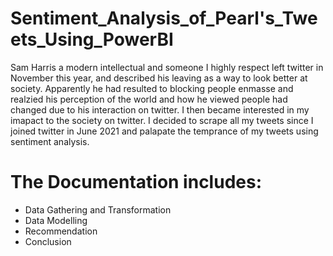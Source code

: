 # Sentiment_Analysis_of_Pearl's_Tweets_Using_PowerBI

Sam Harris a modern intellectual and someone I highly respect left twitter in November this year, and described his leaving as a way to look better at society. Apparently he had resulted to blocking people enmasse and realzied his perception of the world and how he viewed people had changed due to his interaction on twitter. 
I then became interested in my imapact to the society on twitter.
I decided to scrape all my tweets since I joined twitter in June 2021 and palapate the temprance of my tweets using sentiment analysis.
# The Documentation includes:

- Data Gathering and Transformation
- Data Modelling
- Recommendation
- Conclusion
